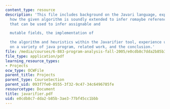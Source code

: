 ```yaml
---
content_type: resource
description: 'This file includes background on the Javari language, explains the algorithm,
  how the given algorithm is soundly extended to infer romaybe references, heuristics
  that can be used to infer assignable and

  mutable fields, the implementation of

  the algorithm and heuristics within the Javarifier tool, experience using Javarifier
  on a variety of java program, related work, and the conclusion.'
file: /media/courses/6-883-program-analysis-fall-2005/e0cdb8c7dda2b85b3ae377bf45cc1bbb_javarifier.pdf
file_type: application/pdf
learning_resource_types:
- Projects
ocw_type: OCWFile
parent_title: Projects
parent_type: CourseSection
parent_uid: 093f7fe0-0555-3f32-9c47-34c6496785fe
resourcetype: Document
title: javarifier.pdf
uid: e0cdb8c7-dda2-b85b-3ae3-77bf45cc1bbb
---
```

